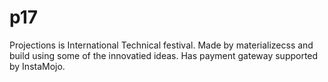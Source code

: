 # p17
Projections is International Technical festival.
Made by materializecss and build using some of the innovatied ideas.
Has payment gateway supported by InstaMojo.
